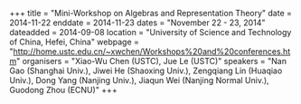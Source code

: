 +++
title = "Mini-Workshop on Algebras and Representation Theory"
date = 2014-11-22
enddate = 2014-11-23
dates = "November 22 - 23, 2014"
dateadded = 2014-09-08
location = "University of Science and Technology of China, Hefei, China"
webpage = "http://home.ustc.edu.cn/~xwchen/Workshops%20and%20conferences.htm"
organisers = "Xiao-Wu Chen (USTC), Jue Le (USTC)"
speakers = "Nan Gao (Shanghai Univ.), Jiwei He (Shaoxing Univ.), Zengqiang Lin (Huaqiao Univ.), Dong Yang (Nanjing Univ.), Jiaqun Wei (Nanjing Normal Univ.), Guodong Zhou (ECNU)"
+++
